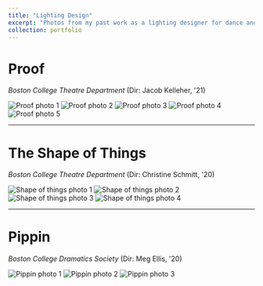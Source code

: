 ```yaml
---
title: "Lighting Design"
excerpt: "Photos from my past work as a lighting designer for dance and theatre <hr/><br/><img src='/images/theatre.jpg'>"
collection: portfolio
---
```



Proof
=====
*Boston College Theatre Department* (Dir: Jacob Kelleher, '21)

![Proof photo 1](/images/ld/proof-1.jpg)
![Proof photo 2](/images/ld/proof-2.jpg)
![Proof photo 3](/images/ld/proof-3.jpg)
![Proof photo 4](/images/ld/proof-4.jpg)
![Proof photo 5](/images/ld/proof-5.jpg)

----

The Shape of Things
===================
*Boston College Theatre Department* (Dir: Christine Schmitt, '20)

![Shape of things photo 1](/images/ld/sot-1.jpg)
![Shape of things photo 2](/images/ld/sot-2.jpg)
![Shape of things photo 3](/images/ld/sot-3.jpg)
![Shape of things photo 4](/images/ld/sot-4.jpg)

----

Pippin
======
*Boston College Dramatics Society* (Dir: Meg Ellis, '20)

![Pippin photo 1](/images/ld/pippin-1.jpg)
![Pippin photo 2](/images/ld/pippin-2.jpg)
![Pippin photo 3](/images/ld/pippin-3.jpg)
